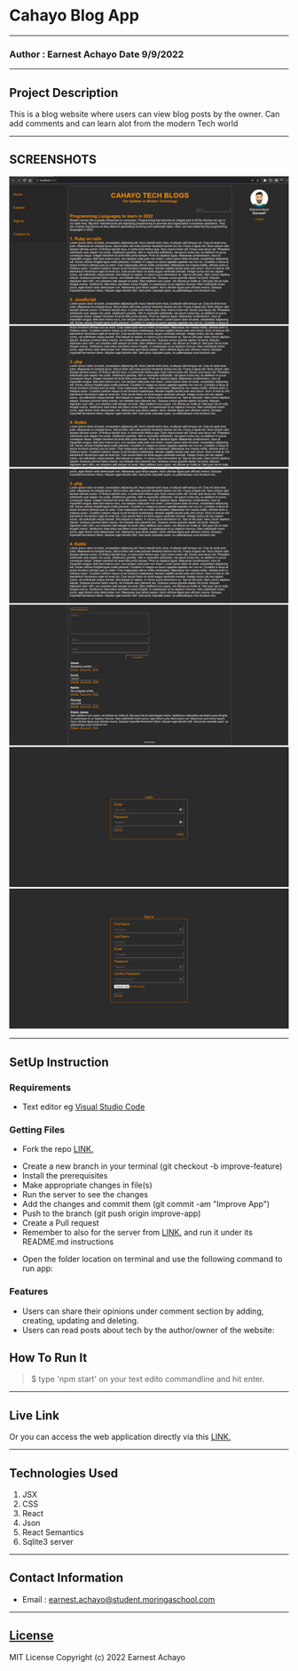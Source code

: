 # Cahayo Blog App

---

### Author : Earnest Achayo Date 9/9/2022

---

## Project Description

This is a blog website where users can view blog posts by the owner. Can add comments and can learn alot from the modern Tech world

---

## SCREENSHOTS

![image](./public/images/1.png)
![image](./public/images/2.png)
![image](./public/images/3.png)
![image](./public/images/4.png)
![image](./public/images/5.png)
![image](./public/images/6.png)

---

## SetUp Instruction

### Requirements

- Text editor eg [Visual Studio Code](https://code.visualstudio.com/download)

### Getting Files

- Fork the repo [LINK.](https://github.com/AchayoEarnest?tab=repositories)

* Create a new branch in your terminal (git checkout -b improve-feature)
* Install the prerequisites
* Make appropriate changes in file(s)
* Run the server to see the changes
* Add the changes and commit them (git commit -am "Improve App")
* Push to the branch (git push origin improve-app)
* Create a Pull request
* Remember to also for the server from [LINK.](https://github.com/AchayoEarnest/phase-3-personal-blog-react-sinatra-project-api) and run it under its README.md instructions

- Open the folder location on terminal and use the following command to run app:

### Features

- Users can share their opinions under comment section by adding, creating, updating and deleting.
- Users can read posts about tech by the author/owner of the website:

## How To Run It

> $ type 'npm start' on your text edito commandline and hit enter.

---

## Live Link

Or you can access the web application directly via this [LINK.](https://app.castify.com/watch/f8d33907-876c-4fcd-bd92-b360c2aaeac9)

---

## Technologies Used

1. JSX
2. CSS
3. React
4. Json
5. React Semantics
6. Sqlite3 server

---

## Contact Information

- Email : earnest.achayo@student.moringaschool.com

---

## [License](LICENSE)

MIT License
Copyright (c) 2022 Earnest Achayo
